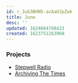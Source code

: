 ```yaml
---
id: r_3uG3BHN5-acAaUJpZwk
title: June
desc: ''
updated: 1624084708423
created: 1623751263960
---
```


### Projects

* [Stepwell Radio](stepwellradio.ahduni.edu.in)
* [Archiving The Times](archivingthetimes.ahduni.edu.in)